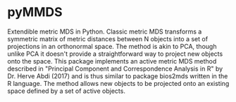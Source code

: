 # pyMMDS

Extendible metric MDS in Python. Classic metric MDS transforms a 
symmetric matrix of metric distances between N objects into a set of projections 
in an orthonormal space. The method is akin to PCA, though unlike PCA it doesn't 
provide a straightforward way to project new objects onto the space. This 
package implements an active metric MDS method described in "Principal Component 
and Correspondence Analysis in R" by Dr. Herve Abdi (2017) and is thus similar 
to package bios2mds written in the R language. The method allows new objects to 
be projected onto an existing space defined by a set of active objects.
